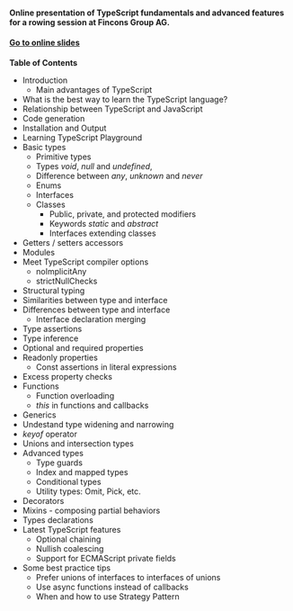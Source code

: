 #### Online presentation of TypeScript fundamentals and advanced features for a rowing session at Fincons Group AG.

#### <a href="http://ova2.github.io/typescript-rowing-session/slides/index.html" target="_blank">Go to online slides</a>

__Table of Contents__

* Introduction
  * Main advantages of TypeScript
* What is the best way to learn the TypeScript language?
* Relationship between TypeScript and JavaScript
* Code generation
* Installation and Output
* Learning TypeScript Playground
* Basic types
  * Primitive types
  * Types _void_, _null_ and _undefined_,
  * Difference between _any_, _unknown_ and _never_
  * Enums
  * Interfaces
  * Classes
    * Public, private, and protected modifiers
    * Keywords _static_ and _abstract_
    * Interfaces extending classes
* Getters / setters accessors
* Modules
* Meet TypeScript compiler options
  * noImplicitAny
  * strictNullChecks
* Structural typing
* Similarities between type and interface
* Differences between type and interface
  * Interface declaration merging
* Type assertions
* Type inference
* Optional and required properties
* Readonly properties
  * Const assertions in literal expressions
* Excess property checks
* Functions
  * Function overloading
  * _this_ in functions and callbacks
* Generics
* Undestand type widening and narrowing
* _keyof_ operator
* Unions and intersection types
* Advanced types
  * Type guards
  * Index and mapped types
  * Conditional types
  * Utility types: Omit, Pick, etc.
* Decorators
* Mixins - composing partial behaviors
* Types declarations
* Latest TypeScript features
  * Optional chaining
  * Nullish coalescing
  * Support for ECMAScript private fields
* Some best practice tips
  * Prefer unions of interfaces to interfaces of unions
  * Use async functions instead of callbacks
  * When and how to use Strategy Pattern

